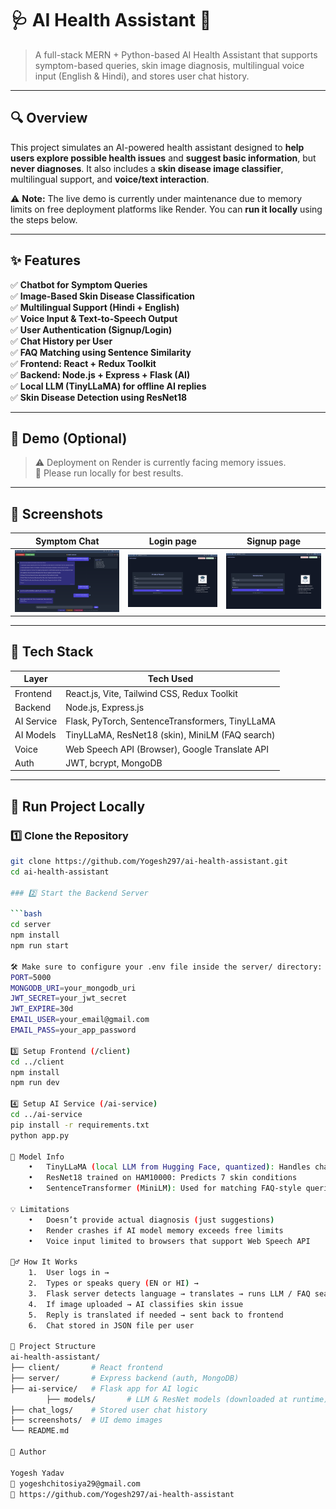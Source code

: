# 🩺 AI Health Assistant 🤖

> A full-stack MERN + Python-based AI Health Assistant that supports symptom-based queries, skin image diagnosis, multilingual voice input (English & Hindi), and stores user chat history.

---

## 🔍 Overview

This project simulates an AI-powered health assistant designed to **help users explore possible health issues** and **suggest basic information**, but **never diagnoses**. It also includes a **skin disease image classifier**, multilingual support, and **voice/text interaction**.

⚠️ **Note:** The live demo is currently under maintenance due to memory limits on free deployment platforms like Render. You can **run it locally** using the steps below.

---

## ✨ Features

✅ **Chatbot for Symptom Queries**  
✅ **Image-Based Skin Disease Classification**  
✅ **Multilingual Support (Hindi + English)**  
✅ **Voice Input & Text-to-Speech Output**  
✅ **User Authentication (Signup/Login)**  
✅ **Chat History per User**  
✅ **FAQ Matching using Sentence Similarity**  
✅ **Frontend: React + Redux Toolkit**  
✅ **Backend: Node.js + Express + Flask (AI)**  
✅ **Local LLM (TinyLLaMA) for offline AI replies**  
✅ **Skin Disease Detection using ResNet18**

---

## 🎥 Demo (Optional)

> ⚠️ Deployment on Render is currently facing memory issues.  
> 🔧 Please run locally for best results.

---

## 📸 Screenshots

| Symptom Chat | Login page | Signup page |
|--------------|---------------|-------------------|
| ![chat](screenshots/chat.png) | ![image](screenshots/Login.png) | ![voice](screenshots/signup.png) |

---

## 🧠 Tech Stack

| Layer     | Tech Used                                        |
|-----------|--------------------------------------------------|
| Frontend  | React.js, Vite, Tailwind CSS, Redux Toolkit      |
| Backend   | Node.js, Express.js                              |
| AI Service| Flask, PyTorch, SentenceTransformers, TinyLLaMA |
| AI Models | TinyLLaMA, ResNet18 (skin), MiniLM (FAQ search)  |
| Voice     | Web Speech API (Browser), Google Translate API   |
| Auth      | JWT, bcrypt, MongoDB                             |

---

## 🚀 Run Project Locally

### 1️⃣ Clone the Repository

```bash
git clone https://github.com/Yogesh297/ai-health-assistant.git
cd ai-health-assistant

### 2️⃣ Start the Backend Server

```bash
cd server
npm install
npm run start

🛠️ Make sure to configure your .env file inside the server/ directory:
PORT=5000
MONGODB_URI=your_mongodb_uri
JWT_SECRET=your_jwt_secret
JWT_EXPIRE=30d
EMAIL_USER=your_email@gmail.com
EMAIL_PASS=your_app_password

3️⃣ Setup Frontend (/client)
cd ../client
npm install
npm run dev

4️⃣ Setup AI Service (/ai-service)
cd ../ai-service
pip install -r requirements.txt
python app.py

🧪 Model Info
	•	TinyLLaMA (local LLM from Hugging Face, quantized): Handles chatbot replies
	•	ResNet18 trained on HAM10000: Predicts 7 skin conditions
	•	SentenceTransformer (MiniLM): Used for matching FAQ-style queries

💡 Limitations
	•	Doesn’t provide actual diagnosis (just suggestions)
	•	Render crashes if AI model memory exceeds free limits
	•	Voice input limited to browsers that support Web Speech API

🙋‍♂️ How It Works
	1.	User logs in →
	2.	Types or speaks query (EN or HI) →
	3.	Flask server detects language → translates → runs LLM / FAQ search →
	4.	If image uploaded → AI classifies skin issue
	5.	Reply is translated if needed → sent back to frontend
	6.	Chat stored in JSON file per user

📁 Project Structure
ai-health-assistant/
├── client/       # React frontend
├── server/       # Express backend (auth, MongoDB)
├── ai-service/   # Flask app for AI logic
        ├── models/       # LLM & ResNet models (downloaded at runtime)
├── chat_logs/    # Stored user chat history
├── screenshots/  # UI demo images
└── README.md

🙌 Author

Yogesh Yadav
📧 yogeshchitosiya29@gmail.com
🔗 https://github.com/Yogesh297/ai-health-assistant
